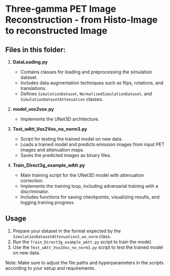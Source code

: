 # Three-gamma PET Image Reconstruction - from Histo-Image to reconstructed Image

## Files in this folder:

1. **DataLoading.py**
   - Contains classes for loading and preprocessing the simulation dataset.
   - Includes data augmentation techniques such as flips, rotations, and translations.
   - Defines `SimulationDataset`, `NormalizedSimulationDataset`, and `SimulationDatasetAttenuation` classes.

2. **model_vox2vox.py**
   - Implements the UNet3D architecture.
   

3. **Test_wAtt_Vox2Vox_no_norm3.py**
   - Script for testing the trained model on new data.
   - Loads a trained model and predicts emission images from input PET images and attenuation maps.
   - Saves the predicted images as binary files.

4. **Train_Direct3g_example_wAtt.py**
   - Main training script for the UNet3D model with attenuation correction.
   - Implements the training loop, including adversarial training with a discriminator.
   - Includes functions for saving checkpoints, visualizing results, and logging training progress.

## Usage

1. Prepare your dataset in the format expected by the `SimulationDatasetAttenuation2_wo_norm` class.
2. Run the `Train_Direct3g_example_wAtt.py` script to train the model.
3. Use the `Test_wAtt_Vox2Vox_no_norm3.py` script to test the trained model on new data.

Note: Make sure to adjust the file paths and hyperparameters in the scripts according to your setup and requirements.